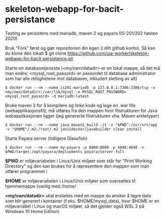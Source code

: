 # skeleton-webapp-for-bacit-persistance
Testing av persistens med mariadb, maven 2 og payara (IS-201/202 høsten 2020)

Bruk "Fork" først og gjør repositorien din egen (i ditt github konto).
Så kan du klone den lokalt
$ git clone https://github.com/uia-worker/skeleton-webapp-for-bacit-persistance.git

Starte en databasetjeneste (<my/own/datadir> er en lokal mappe, så det må man endre; <mysql_root_passord> er passordet til database administrator som har alle rettighetene mot databasen, inkludert sletting av alt)
```console
$ docker run --rm --name is201-mariadb -p 127.0.0.1:3306:3306/tcp -v <my/own/datadir>:/var/lib/mysql -e MYSQL_ROOT_PASSWORD=<mysql_root_passord> -d mariadb:latest
```
Bruke maven 2 for å kompilere og linke kode og lage en .war file (webapplikasjonsfil); må utføres fra den mappen hvor filstrukturen for Java webapplikasjonen ligger (jeg genererte filstrukturen vha. Maven arktetyper)
```console
$ docker run --rm --name java_maven2_build -it -v "$PWD":/usr/src/app  -v "$HOME"/.m2:/root/.m2 janisdocker/javabuilder clean install
```
Starte Payara server (tidligere Glassfish)
```console
$ docker run --rm --name my-payara -p 8080:8080 -p 4848:4848 -v $PWD/target:/opt/payara/deployments payara/server-full
```
**$PWD** er miljøvariabelen i Linux/Unix miljøer som står for "Print Working Directory" og den kan brukes for å representere den mappen som man utfører programmet i

**$HOME** er miljøvariabelen i Linux/Unix miljøer som oversettes til hjemmemappe (vanlig med /home/<dittbrukernavn>

**<my/own/datadir>** skal erstattes med en mappe du ønsker å lagre data som blir generert i kontainer (f.eks. $HOME/mysql_data), hvor $HOME er en miljøvariabel i Linux og macOS miljøer, så det gjelder også WSL 2 på Windows 10 Home Edition)
